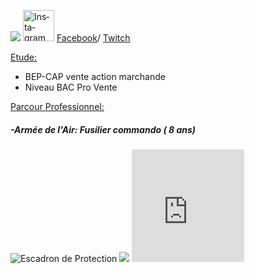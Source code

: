 <htlm lang="fr">
  <div class="banniere">
     <p><img src= "https://image-uniservice.linternaute.com/image/150/1389758640/11742809.jpg">
     <a 
      href="https://www.instagram.com/azekiell/" title="Instagram"><img width="50" ; alt="Instagram" 
      src="https://png2.kisspng.com/sh/adfec6db3a112baa640e4e636a765376/L0KzQYm3WMI1N5pofpH0aYP2gLBuTfNwdaF6jNd7LXnmf7B6TfNtcaEyeeR9LXzyd7E0kQJwbKZojJ9yboP3cbj5gf0ubKZxe9c2d3Xldr32l71pfJ5xReluYoPshLa0lPVueJ1mjNc2NXK7QIaBgvIzapc4TKI3NUS8SIa6U8MyPWQ6SaUCOUe8QYm1kP5o/kisspng-computer-icons-clip-art-logo-product-instagram-dulce-webflow-html-website-template-5b8058bb2bf340.54985333153513797918.png"></a>
     <a href="https://www.facebook.com/beauvallet.julien">Facebook</a>/
     <a href="https://www.twitch.tv/djub0otv">Twitch</a></p>   
  </div>
  
  
 <main> 
   <span style="text-decoration: underline;">Etude:</span>
   <ul>
      <li>BEP-CAP vente action marchande</li>
      <li>Niveau BAC Pro Vente</li>
   </ul>
  
   <span style="text-decoration: underline;">Parcour Professionnel:</span>
 
   <h5>-Armée de l'Air: Fusilier commando ( 8 ans)</h5>
  
   <p><img src= "https://unplyondotorg.files.wordpress.com/2015/11/fusco512.png?w=150&h=150" alt="Escadron de Protection">
   
   <img src= "https://a4-images.myspacecdn.com/images04/8/c3f4ffcffe274591b6ae50a3f2e1cce5/full.jpg">
   <iframe src="https://giphy.com/embed/9P94yLRR2R4LFNNXIg" width="180" height="180" frameBorder="0" class="giphy-embed" allowFullScreen></p>
  
   <h5>-STEF: Agent de Quai ( 2 ans)</h5>
  
   <p><img src= https://fracademic.com/pictures/frwiki/76/Logo_STEF-TFE.JPG width="50"></p>
  </main>
<htlm
